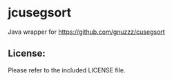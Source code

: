 # jcusegsort
Java wrapper for <https://github.com/gnuzzz/cusegsort>

## License: 
Please refer to the included LICENSE file.
